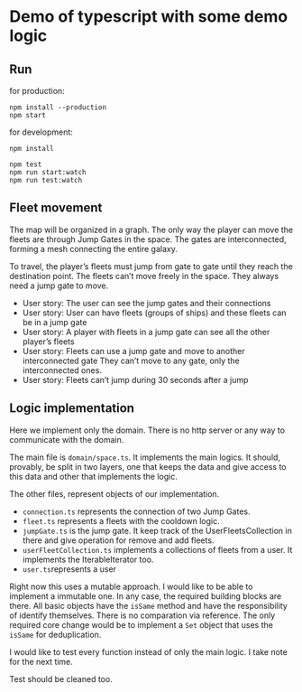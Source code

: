 # Demo of typescript with some demo logic

## Run
for production: 

```
npm install --production
npm start
```

for development:

```
npm install

npm test
npm run start:watch
npm run test:watch
```

## Fleet movement
The map will be organized in a graph. The only way the player can move the fleets are through Jump Gates in the space. The gates are interconnected, forming a mesh connecting  the entire galaxy. 

To travel, the player’s fleets must jump from gate to gate until they reach the destination point. The fleets can’t move freely in the space. They always need a jump gate to move. 

- User story: The user can see the jump gates and their connections
- User story: User can have fleets (groups of ships) and these fleets can be in a jump gate
- User story: A player with fleets in a jump gate can see all the other player’s fleets
- User story: Fleets can use a jump gate and move to another interconnected gate
They can’t move to any gate, only the interconnected ones. 
- User story: Fleets can’t jump during 30 seconds after a jump

## Logic implementation

Here we implement only the domain. There is no http server or any way to communicate with the domain.

The main file is `domain/space.ts`. It implements the main logics. It should, provably, be split in two layers, one that keeps the data and give access to this data and other that implements the logic.

The other files, represent objects of our implementation. 

- `connection.ts` represents the connection of two Jump Gates.
- `fleet.ts` represents a fleets with the cooldown logic.
- `jumpGate.ts` is the jump gate. It keep track of the UserFleetsCollection in there and give operation for remove and add fleets.
- `userFleetCollection.ts` implements a collections of fleets from a user. It implements the IterableIterator too.
- `user.ts`represents a user

Right now this uses a mutable approach. I would like to be able to implement a immutable one. In any case, the required building blocks are there. All basic objects have the `isSame` method and have the responsibility of identify themselves. There is no comparation via reference. The only required core change would be to implement a `Set` object that uses the `isSame` for deduplication.  

I would like to test every function instead of only the main logic. I take note for the next time.

Test should be cleaned too.



